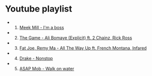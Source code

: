 # Youtube playlist
- 1. [Meek Mill - I'm a boss](https://www.youtube.com/watch?v=V1cxP2nCBdU&t=0s&index=26&list=PLcN2BYxu_kqEIbzyGYZD733dUHmrSBjKb)
- 2. [The Game - Ali Bomaye (Explicit) ft. 2 Chainz, Rick Ross](https://www.youtube.com/watch?v=eU4ZvfkmOck&list=PLcN2BYxu_kqEIbzyGYZD733dUHmrSBjKb&index=26)
- 3. [Fat Joe, Remy Ma - All The Way Up ft. French Montana, Infared](https://www.youtube.com/watch?v=y2ak_oBeC-I&index=29&list=PLcN2BYxu_kqEIbzyGYZD733dUHmrSBjKb)
- 4. [Drake - Nonstop](https://www.youtube.com/watch?v=XNpGNykVZ6U)
- 5. [ASAP Mob - Walk on water](https://www.youtube.com/watch?v=mF2BdO_Twi0&index=43&list=PLcN2BYxu_kqEIbzyGYZD733dUHmrSBjKb)
